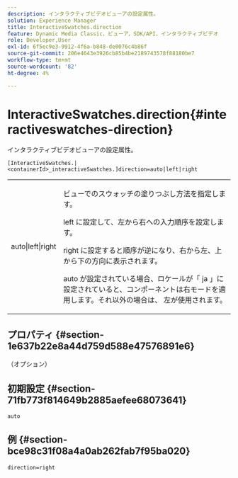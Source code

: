 ```yaml
---
description: インタラクティブビデオビューアの設定属性。
solution: Experience Manager
title: InteractiveSwatches.direction
feature: Dynamic Media Classic，ビューア，SDK/API，インタラクティブビデオ
role: Developer,User
exl-id: 6f5ec9e3-9912-4f6a-b848-de0076c4b86f
source-git-commit: 206e4643e3926cb85b4be2189743578f88180be7
workflow-type: tm+mt
source-wordcount: '82'
ht-degree: 4%

---
```


# InteractiveSwatches.direction{#interactiveswatches-direction}

インタラクティブビデオビューアの設定属性。

`[InteractiveSwatches.|<containerId>_interactiveSwatches.]direction=auto|left|right`

<table id="table_441553CD34C94A58A9D7CBF772DEDDB6"> 
 <tbody> 
  <tr> 
   <td colname="col1"> <p> <span class="codeph"> auto|left|right  </span> </p> </td> 
   <td colname="col2"> <p> ビューでのスウォッチの塗りつぶし方法を指定します。 </p> <p><span class="codeph"> left </span>に設定して、左から右への入力順序を設定します。 </p> <p><span class="codeph"> right </span>に設定すると順序が逆になり、右から左、上から下の方向に表示されます。 </p> <p><span class="codeph"> auto </span>が設定されている場合、ロケールが「<span class="codeph"> ja </span>」に設定されていると、コンポーネントは右モードを適用します。それ以外の場合は、 <span class="codeph">左</span>が使用されます。 </p> </td> 
  </tr> 
 </tbody> 
</table>

## プロパティ {#section-1e637b22e8a44d759d588e47576891e6}

（オプション）

## 初期設定 {#section-71fb773f814649b2885aefee68073641}

`auto`

## 例 {#section-bce98c31f08a4a0ab262fab7f95ba020}

```
direction=right
```
